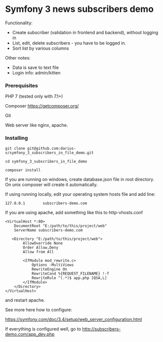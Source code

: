 # Symfony 3 news subscribers demo

Functionality:
 - Create subscriber (validation in frontend and backend), without logging in
 - List, edit, delete subscribers - you have to be logged in.
 - Sort list by various columns

Other notes:
 - Data is save to text file
 - Login info: admin/kitten
 
### Prerequisites

PHP 7 (tested only with 7.1+)

Composer https://getcomposer.org/

Git

Web server like nginx, apache.

### Installing

```git clone git@github.com:darius-v/symfony_3_subscribers_in_file_demo.git```

```cd symfony_3_subscribers_in_file_demo```

```composer install```

If you are running on windows, create database.json file in root directory.
On unix composer will create it automatically.

If using running locally, edit your operating system hosts file and add line:

```127.0.0.1		subscribers-demo.com```

If you are using apache, add something like this to http-vhosts.conf

```
<VirtualHost *:80>   
    DocumentRoot "E:/path/to/this/project/web"
    ServerName subscribers-demo.com
	
   <Directory "E:/path/to/this/project/web">
        AllowOverride None
        Order Allow,Deny
        Allow from All

        <IfModule mod_rewrite.c>
            Options -MultiViews
            RewriteEngine On
            RewriteCond %{REQUEST_FILENAME} !-f
            RewriteRule ^(.*)$ app.php [QSA,L]
        </IfModule>
    </Directory>
</VirtualHost>
```

and restart apache.

See more here how to configure:

https://symfony.com/doc/3.4/setup/web_server_configuration.html

If everything is configured well, go to http://subscribers-demo.com/app_dev.php
